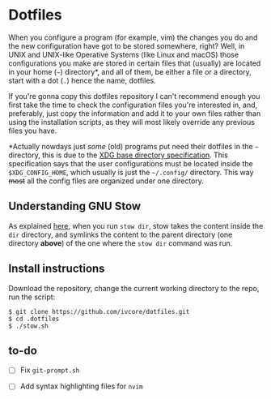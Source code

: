 # Dotfiles
When you configure a program (for example, vim) the changes you do and the new configuration have got to be stored somewhere, right? Well, in UNIX and UNIX-like Operative Systems (like Linux and macOS) those configurations you make are stored in certain files that (usually) are located in your home (`~`) directory*, and all of them, be either a file or a directory, start with a dot (`.`) hence the name, dotfiles.

If you're gonna copy this dotfiles repository I can't recommend enough you first take the time to check the configuration files you're interested in, and, preferably, just copy the information and add it to your own files rather than using the installation scripts, as they will most likely override any previous files you have.

*Actually nowdays just _some_ (old) programs put need their dotfiles in the `~` directory, this is due to the [XDG base directory specification](https://standards.freedesktop.org/basedir-spec/basedir-spec-latest.html). This specification says that the user configurations must be located inside the `$XDG_CONFIG_HOME`, which usually is just the `~/.config/` directory. This way ~~most~~ all the config files are organized under one directory.

## Understanding GNU Stow
As explained [here](https://alexpearce.me/2016/02/managing-dotfiles-with-stow/), when you run `stow dir`, stow takes the content inside the `dir` directory, and symlinks the content to the parent directory (one directory **above**) of the one where the `stow dir` command was run.

## Install instructions
Download the repository, change the current working directory to the repo, run the script:

    $ git clone https://github.com/ivcore/dotfiles.git
    $ cd .dotfiles
    $ ./stow.sh

## to-do
- [ ] Fix `git-prompt.sh`
- [ ] Add syntax highlighting files for `nvim`


